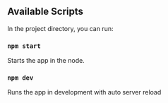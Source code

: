 ## Available Scripts

In the project directory, you can run:

### `npm start`

Starts the app in the node.<br />

### `npm dev`

Runs the app in development with auto server reload
